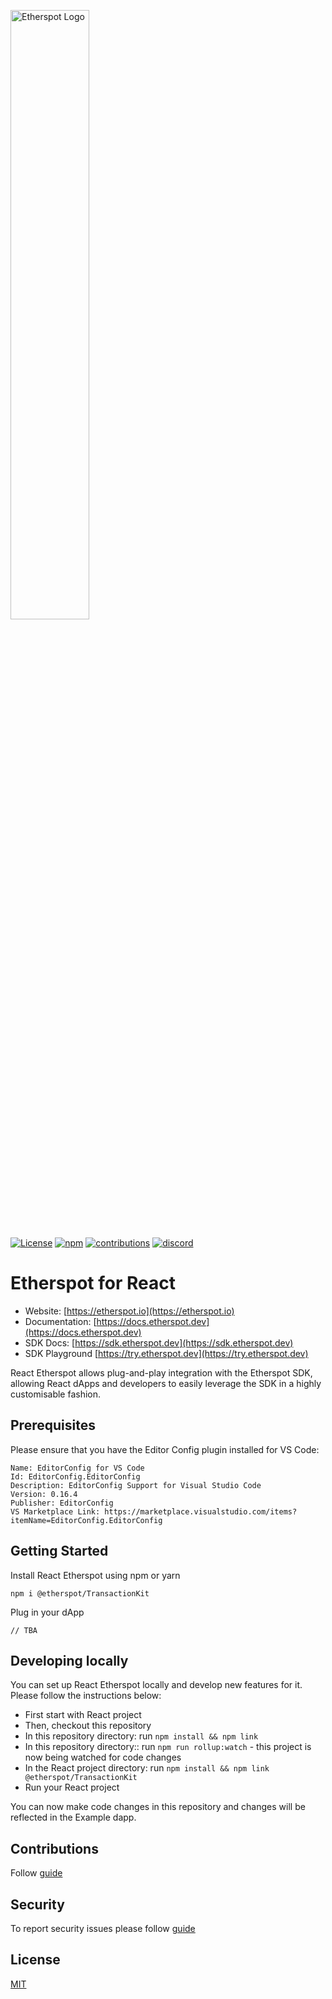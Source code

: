 <a href="https://etherspot.io"> <img src=".github/etherspot-logo.svg" alt="Etherspot Logo" style="width: 50%; height: auto; margin: auto;"></a>

[![License](https://img.shields.io/github/license/etherspot/transaction-kit)](https://github.com/etherspot/transaction-kit/LICENSE) 
[![npm](https://img.shields.io/npm/v/@etherspot/TransactionKit)](https://www.npmjs.com/package/@etherspot/TransactionKit) 
[![contributions](https://img.shields.io/github/contributors/etherspot/transaction-kit)](https://github.com/etherspot/transaction-kit/graphs/contributors) 
[![discord](https://img.shields.io/discord/996437599453450280)](https://discord.etherspot.io)

# Etherspot for React

- Website: [https://etherspot.io](https://etherspot.io)
- Documentation: [https://docs.etherspot.dev](https://docs.etherspot.dev)
- SDK Docs: [https://sdk.etherspot.dev](https://sdk.etherspot.dev)
- SDK Playground [https://try.etherspot.dev](https://try.etherspot.dev)

React Etherspot allows plug-and-play integration with the Etherspot SDK, allowing React dApps and developers to easily leverage the SDK in a highly customisable fashion.

## Prerequisites

Please ensure that you have the Editor Config plugin installed for VS Code:

```
Name: EditorConfig for VS Code
Id: EditorConfig.EditorConfig
Description: EditorConfig Support for Visual Studio Code
Version: 0.16.4
Publisher: EditorConfig
VS Marketplace Link: https://marketplace.visualstudio.com/items?itemName=EditorConfig.EditorConfig
```

## Getting Started

Install React Etherspot using npm or yarn

```
npm i @etherspot/TransactionKit
```
Plug in your dApp

```
// TBA
```

## Developing locally
You can set up React Etherspot locally and develop new features for it. Please follow the instructions below:

- First start with React project
- Then, checkout this repository
- In this repository directory: run `npm install && npm link`
- In this repository directory:: run `npm run rollup:watch` - this project is now being watched for code changes
- In the React project directory: run `npm install && npm link @etherspot/TransactionKit`
- Run your React project

You can now make code changes in this repository and changes will be reflected in the Example dapp.

## Contributions

Follow [guide](./CONTRIBUTING.md)

## Security

To report security issues please follow [guide](./SECURITY.md)
## License
[MIT](./LICENSE)
